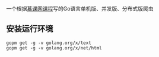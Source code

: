 一个根据[慕课网课程](https://coding.imooc.com/learn/list/180.html)写的Go语言单机版、并发版、分布式版爬虫

## 安装运行环境
`gopm get -g -v golang.org/x/text`  
`gopm get -g -v golang.org/x/net/html`